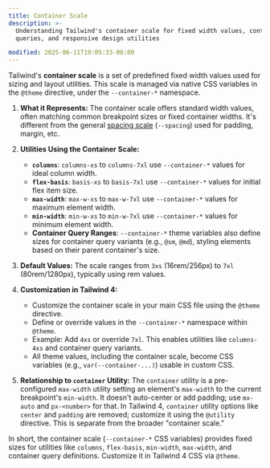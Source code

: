 ```yaml
---
title: Container Scale
description: >-
  Understanding Tailwind's container scale for fixed width values, container
  queries, and responsive design utilities

modified: 2025-06-11T19:05:33-06:00
---
```


Tailwind's **container scale** is a set of predefined fixed width values used for sizing and layout utilities. This scale is managed via native CSS variables in the `@theme` directive, under the `--container-*` namespace.

1.  **What it Represents:** The container scale offers standard width values, often matching common breakpoint sizes or fixed container widths. It's different from the general [spacing scale](spacing-scale.md) (`--spacing`) used for padding, margin, etc.

2.  **Utilities Using the Container Scale:**
    - **`columns`**: `columns-xs` to `columns-7xl` use `--container-*` values for ideal column width.
    - **`flex-basis`**: `basis-xs` to `basis-7xl` use `--container-*` values for initial flex item size.
    - **`max-width`**: `max-w-xs` to `max-w-7xl` use `--container-*` values for maximum element width.
    - **`min-width`**: `min-w-xs` to `min-w-7xl` use `--container-*` values for minimum element width.
    - **Container Query Ranges**: `--container-*` theme variables also define sizes for container query variants (e.g., `@sm`, `@md`), styling elements based on their parent container's size.

3.  **Default Values:** The scale ranges from `3xs` (16rem/256px) to `7xl` (80rem/1280px), typically using rem values.

4.  **Customization in Tailwind 4:**
    - Customize the container scale in your main CSS file using the `@theme` directive.
    - Define or override values in the `--container-*` namespace within `@theme`.
    - Example: Add `4xs` or override `7xl`. This enables utilities like `columns-4xs` and container query variants.
    - All theme values, including the container scale, become CSS variables (e.g., `var(--container-...)`) usable in custom CSS.

5.  **Relationship to `container` Utility:** The `container` utility is a pre-configured `max-width` utility setting an element's `max-width` to the current breakpoint's `min-width`. It doesn't auto-center or add padding; use `mx-auto` and `px-<number>` for that. In Tailwind 4, `container` utility options like `center` and `padding` are removed; customize it using the `@utility` directive. This is separate from the broader "container scale."

In short, the container scale (`--container-*` CSS variables) provides fixed sizes for utilities like `columns`, `flex-basis`, `min-width`, `max-width`, and container query definitions. Customize it in Tailwind 4 CSS via `@theme`.
